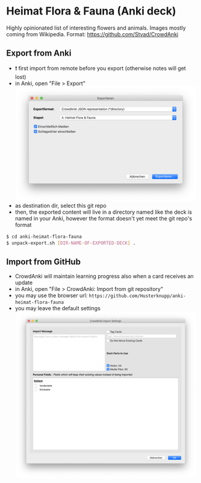 # Heimat Flora & Fauna (Anki deck)

Highly opinionated list of interesting flowers and animals. Images mostly coming from Wikipedia. Format: https://github.com/Stvad/CrowdAnki

## Export from Anki

- ❗️ first import from remote before you export (otherwise notes will get lost)
- in Anki, open "File > Export" ![](screenshot-export.png)
- as destination dir, select this git repo
- then, the exported content will live in a directory named like the deck is named in your Anki, however the format doesn't yet meet the git repo's format

```sh
$ cd anki-heimat-flora-fauna
$ unpack-export.sh [DIR-NAME-OF-EXPORTED-DECK] .
```

## Import from GitHub

- CrowdAnki will maintain learning progress also when a card receives an update
- in Anki, open "File > CrowdAnki: Import from git repository"
- you may use the browser url: `https://github.com/Husterknupp/anki-heimat-flora-fauna`
- you may leave the default settings ![](screenshot-import.png)
